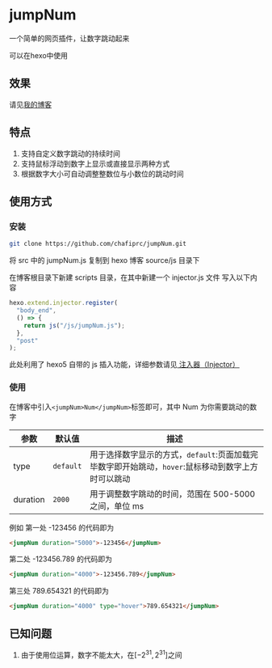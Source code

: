# jumpNum

一个简单的网页插件，让数字跳动起来

可以在hexo中使用

## 效果

请见[我的博客](https://rufish.top/2023/07/28/%E6%95%B0%E5%AD%97%E8%B7%B3%E5%8A%A8/)

## 特点

1. 支持自定义数字跳动的持续时间
2. 支持鼠标浮动到数字上显示或直接显示两种方式
3. 根据数字大小可自动调整整数位与小数位的跳动时间

## 使用方式

### 安装

```bash
git clone https://github.com/chafiprc/jumpNum.git
```

将 src 中的 jumpNum.js 复制到 hexo 博客 source/js 目录下

在博客根目录下新建 scripts 目录，在其中新建一个 injector.js 文件
写入以下内容

```js
hexo.extend.injector.register(
  "body_end",
  () => {
    return js("/js/jumpNum.js");
  },
  "post"
);
```

此处利用了 hexo5 自带的 js 插入功能，详细参数请见[
注入器（Injector）
](https://hexo.io/zh-cn/api/injector)

### 使用

在博客中引入`<jumpNum>Num</jumpNum>`标签即可，其中 Num 为你需要跳动的数字

| 参数     | 默认值    | 描述                                                                                               |
| -------- | --------- | -------------------------------------------------------------------------------------------------- |
| type     | `default` | 用于选择数字显示的方式，`default`:页面加载完毕数字即开始跳动，`hover`:鼠标移动到数字上方时可以跳动 |
| duration | `2000`    | 用于调整数字跳动的时间，范围在 500-5000 之间，单位 ms                                              |

例如
第一处 -123456 的代码即为

```html
<jumpNum duration="5000">-123456</jumpNum>
```

第二处 -123456.789 的代码即为

```html
<jumpNum duration="4000">-123456.789</jumpNum>
```

第三处 789.654321 的代码即为

```html
<jumpNum duration="4000" type="hover">789.654321</jumpNum>
```

## 已知问题

1. 由于使用位运算，数字不能太大，在$[-2^{31},2^{31}]$之间
